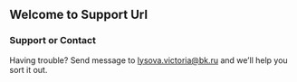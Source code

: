 ## Welcome to Support Url

### Support or Contact

Having trouble? Send message to lysova.victoria@bk.ru and we’ll help you sort it out.
